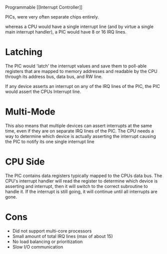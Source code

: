 Programmable [[Interrupt Controller]]

PICs, were very often separate chips entirely. 

whereas a CPU would have a single interrupt line (and by virtue a single main interrupt handler), a PIC would have 8 or 16 IRQ lines.

# Latching
The PIC would 'latch' the interrupt values and save them to poll-able registers that are mapped to memory addresses and readable by the CPU through its address bus, data bus, and RW line.

If any device asserts an interrupt on any of the IRQ lines of the PIC, the PIC would assert the CPUs Interrupt line.

# Multi-Mode
This also means that multiple devices can assert interrupts at the same time, even if they are on separate IRQ lines of the PIC. The CPU needs a way to determine which device is actually asserting the interrupt causing the PIC to notify its one single interrupt line

# CPU Side
The PIC contains data registers typically mapped to the CPUs data bus. 
The CPU's interrupt handler will read the register to determine which device is asserting and interrupt, then it will switch to the correct subroutine to handle it.
If the interrupt is still going, it will continue until all interrupts are gone.

# Cons
- Did not support multi-core processors
- Small amount of total IRQ lines (max of about 15)
- No load balancing or prioritization
- Slow I/O communication
